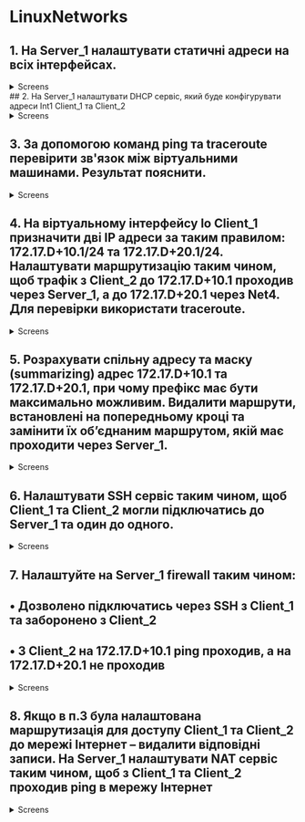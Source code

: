 # LinuxNetworks

## 1. На Server_1 налаштувати статичні адреси на всіх інтерфейсах.

<details>
  <summary>Screens</summary>
  
![](https://github.com/ArturMaksymchuk/EPAM_Autumn2022/blob/master/NetworksLinux/screens/1.1.png)
![](https://github.com/ArturMaksymchuk/EPAM_Autumn2022/blob/master/NetworksLinux/screens/1.2.png)
</details>
## 2. На Server_1 налаштувати DHCP сервіс, який буде конфігурувати адреси Int1 Client_1 та Client_2

<details>
  <summary>Screens</summary>
  
![](https://github.com/ArturMaksymchuk/EPAM_Autumn2022/blob/master/NetworksLinux/screens/2.1.png)

</details>


## 3. За допомогою команд ping та traceroute перевірити зв'язок між віртуальними машинами. Результат пояснити.

<details>
  <summary>Screens</summary>
  
![](https://github.com/ArturMaksymchuk/EPAM_Autumn2022/blob/master/NetworksLinux/screens/3.1.png)

</details>


## 4. На віртуальному інтерфейсу lo Client_1 призначити дві ІР адреси за таким правилом: 172.17.D+10.1/24 та 172.17.D+20.1/24. Налаштувати маршрутизацію таким чином, щоб трафік з Client_2 до 172.17.D+10.1 проходив через Server_1, а до 172.17.D+20.1 через Net4. Для перевірки використати traceroute.

<details>
  <summary>Screens</summary>
  
![](https://github.com/ArturMaksymchuk/EPAM_Autumn2022/blob/master/NetworksLinux/screens/4.1.png)

</details>


## 5. Розрахувати спільну адресу та маску (summarizing) адрес 172.17.D+10.1 та 172.17.D+20.1, при чому префікс має бути максимально можливим. Видалити маршрути, встановлені на попередньому кроці та замінити їх об’єднаним маршрутом, якій має проходити через Server_1.

<details>
  <summary>Screens</summary>
  
![](https://github.com/ArturMaksymchuk/EPAM_Autumn2022/blob/master/NetworksLinux/screens/5.1.png)

</details>

## 6. Налаштувати SSH сервіс таким чином, щоб Client_1 та Client_2 могли підключатись до Server_1 та один до одного.

<details>
  <summary>Screens</summary>
  
![](https://github.com/ArturMaksymchuk/EPAM_Autumn2022/blob/master/NetworksLinux/screens/6.1.png)
![](https://github.com/ArturMaksymchuk/EPAM_Autumn2022/blob/master/NetworksLinux/screens/6.2.png)
![](https://github.com/ArturMaksymchuk/EPAM_Autumn2022/blob/master/NetworksLinux/screens/6.3.png)
![](https://github.com/ArturMaksymchuk/EPAM_Autumn2022/blob/master/NetworksLinux/screens/6.4.png)
</details>

## 7. Налаштуйте на Server_1 firewall таким чином:
## • Дозволено підключатись через SSH з Client_1 та заборонено з Client_2
## • З Client_2 на 172.17.D+10.1 ping проходив, а на 172.17.D+20.1 не проходив

<details>
  <summary>Screens</summary>
  
![](https://github.com/ArturMaksymchuk/EPAM_Autumn2022/blob/master/NetworksLinux/screens/7.1.png)
![](https://github.com/ArturMaksymchuk/EPAM_Autumn2022/blob/master/NetworksLinux/screens/7.2.png)
![](https://github.com/ArturMaksymchuk/EPAM_Autumn2022/blob/master/NetworksLinux/screens/7.3.png)
</details>

## 8. Якщо в п.3 була налаштована маршрутизація для доступу Client_1 та Client_2 до мережі Інтернет – видалити відповідні записи. На Server_1 налаштувати NAT сервіс таким чином, щоб з Client_1 та Client_2 проходив ping в мережу Інтернет

<details>
  <summary>Screens</summary>
  
![](https://github.com/ArturMaksymchuk/EPAM_Autumn2022/blob/master/NetworksLinux/screens/8.1.png)

</details>